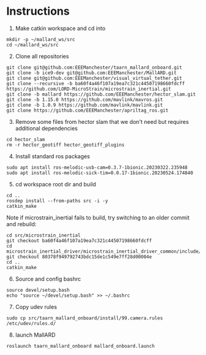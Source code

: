 # Instructions

1. Make catkin workspace and cd into
```
mkdir -p ~/mallard_ws/src
cd ~/mallard_ws/src
```

2. Clone all repositories
```
git clone git@github.com:EEEManchester/taarn_mallard_onboard.git
git clone -b ice9-dev git@github.com:EEEManchester/MallARD.git
git clone git@github.com:EEEManchester/visual_virtual_tether.git
git clone --recursive -b ba60f4a46f107a19ea7c321c44507198660fdcff https://github.com/LORD-MicroStrain/microstrain_inertial.git
git clone -b mallard https://github.com/EEEManchester/hector_slam.git
git clone -b 1.15.0 https://github.com/mavlink/mavros.git
git clone -b 1.0.9 https://github.com/mavlink/mavlink.git
git clone https://github.com/EEEManchester/apriltag_ros.git
```

3. Remove some files from hector slam that we don't need but requires additional dependencies
```
cd hector_slam
rm -r hector_geotiff hector_geotiff_plugins
```

4. Install standard ros packages
```
sudo apt install ros-melodic-usb-cam=0.3.7-1bionic.20230322.235948
sudo apt install ros-melodic-sick-tim=0.0.17-1bionic.20230524.174840
```

5. cd workspace root dir and build
```
cd ..
rosdep install --from-paths src -i -y
catkin_make
```

Note if microstrain_inertial fails to build, try switching to an older commit and rebuild:
```
cd src/microstrain_inertial
git checkout ba60f4a46f107a19ea7c321c44507198660fdcff
cd microstrain_inertial_driver/microstrain_inertial_driver_common/include/microstrain_inertial_driver_common
git checkout 80378f949792743bdc15de1c549e7ff28d00004e
cd ..
catkin_make
```

6. Source and config bashrc
```
source devel/setup.bash
echo "source ~/devel/setup.bash" >> ~/.bashrc
```

7. Copy udev rules
```
sudo cp src/taarn_mallard_onboard/install/99.camera.rules /etc/udev/rules.d/
```

8. launch MallARD
```
roslaunch taarn_mallard_onboard mallard_onboard.launch
```
